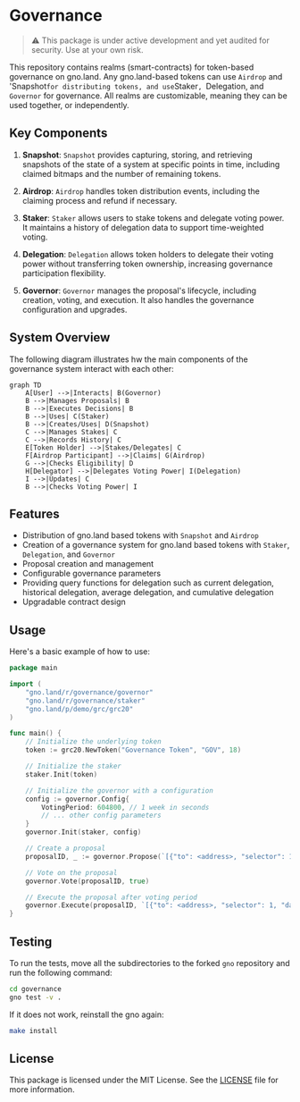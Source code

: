# Governance

>:warning: This package is under active development and yet audited for security. Use at your own risk.

This repository contains realms (smart-contracts) for token-based governance on gno.land. Any gno.land-based tokens can use `Airdrop` and 'Snapshot` for distributing tokens, and use `Staker`, `Delegation, and `Governor` for governance. All realms are customizable, meaning they can be used together, or independently. 

## Key Components

1. **Snapshot**: `Snapshot` provides capturing, storing, and retrieving snapshots of the state of a system at specific points in time, including claimed bitmaps and the number of remaining tokens.

2. **Airdrop**: `Airdrop` handles token distribution events, including the claiming process and refund if necessary.

3. **Staker**: `Staker` allows users to stake tokens and delegate voting power. It maintains a history of delegation data to support time-weighted voting.

4. **Delegation**: `Delegation` allows token holders to delegate their voting power without transferring token ownership, increasing governance participation flexibility.

5. **Governor**: `Governor` manages the proposal's lifecycle, including creation, voting, and execution. It also handles the governance configuration and upgrades.

## System Overview

The following diagram illustrates hw the main components of the governance system interact with each other:

```mermaid
graph TD
    A[User] -->|Interacts| B(Governor)
    B -->|Manages Proposals| B
    B -->|Executes Decisions| B
    B -->|Uses| C(Staker)
    B -->|Creates/Uses| D(Snapshot)
    C -->|Manages Stakes| C
    C -->|Records History| C
    E[Token Holder] -->|Stakes/Delegates| C
    F[Airdrop Participant] -->|Claims| G(Airdrop)
    G -->|Checks Eligibility| D
    H[Delegator] -->|Delegates Voting Power| I(Delegation)
    I -->|Updates| C
    B -->|Checks Voting Power| I
```

## Features

- Distribution of gno.land based tokens with `Snapshot` and `Airdrop`
- Creation of a governance system for gno.land based tokens with `Staker`, `Delegation`, and `Governor`
- Proposal creation and management
- Configurable governance parameters
- Providing query functions for delegation such as current delegation, historical delegation, average delegation, and cumulative delegation
- Upgradable contract design

## Usage

Here's a basic example of how to use:

```go
package main

import (
    "gno.land/r/governance/governor"
    "gno.land/r/governance/staker"
    "gno.land/p/demo/grc/grc20"
)

func main() {
    // Initialize the underlying token
    token := grc20.NewToken("Governance Token", "GOV", 18)

    // Initialize the staker
    staker.Init(token)

    // Initialize the governor with a configuration
    config := governor.Config{
        VotingPeriod: 604800, // 1 week in seconds
        // ... other config parameters
    }
    governor.Init(staker, config)

    // Create a proposal
    proposalID, _ := governor.Propose(`[{"to": <address>, "selector": 1, "data": "..."}]`)

    // Vote on the proposal
    governor.Vote(proposalID, true)

    // Execute the proposal after voting period
    governor.Execute(proposalID, `[{"to": <address>, "selector": 1, "data": "..."}]`)
}
```

## Testing

To run the tests, move all the subdirectories to the forked `gno` repository and run the following command:

```bash
cd governance
gno test -v .
```

If it does not work, reinstall the gno again:

```bash
make install
```

## License

This package is licensed under the MIT License. See the [LICENSE](LICENSE) file for more information.

